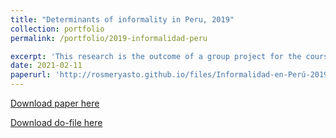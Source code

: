 ```yaml
---
title: "Determinants of informality in Peru, 2019"
collection: portfolio
permalink: /portfolio/2019-informalidad-peru

excerpt: 'This research is the outcome of a group project for the course Activities in Economics 2. The objective is to analyze the determinants of informality in Peru and to identify the different impacts on the probability that a person is informal or not. For this purpose, the education, employment and income, income of the self-employed and summary modules of the 2019 ENAHO are used as a database. According to the main results, being a woman, being poor and not living in Metropolitan Lima increase the probability of being informal, and the age groups most likely to be informal are the youngest and the oldest (56 years and older). On the other hand, having more years of education, not working in a microenterprise or in the agricultural sector reduce the probability of being informal.'
date: 2021-02-11
paperurl: 'http://rosmeryasto.github.io/files/Informalidad-en-Perú-2019.pdf'
---
```

[Download paper here](https://github.com/rosmeryasto/Activities_in_economics_2/blob/main/Informalidad-en-Per%C3%BA-2019.pdf)

[Download do-file here](https://github.com/rosmeryasto/Activities_in_economics_2/blob/main/Informalidad-en-Per%C3%BA.do)